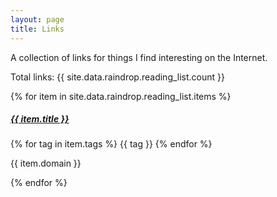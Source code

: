 ```yaml
---
layout: page
title: Links
---
```


A collection of links for things I find interesting on the Internet.

<p class="text-center">
  Total links: {{ site.data.raindrop.reading_list.count }}
</p>

{% for item in site.data.raindrop.reading_list.items %}
<div class="card mb-3" data-raindrop-item-id="{{ item.id }}" id="{{ item.id }}">
  <div class="row g-0">
    <div class="col-sm-2 card-img-bg"
      style="{% if item.cover %}background-image: url('{{ item.cover }}'){% else %}background-color: #eee;{% endif %}">
      <!-- <img src="{{ item.cover }}" class="img-fluid rounded-start link-card-image"> -->
    </div>
    <div class="col-sm-10">
      <div class="card-body">
        <h5 class="card-title"><a href="{{ item.url }}"
            target="_blank">{{ item.title }}</a></h5>
      </div>
    </div>
    <div class="card-footer text-muted">
      <div class="row">
        <div class="col-sm-6">
        {% for tag in item.tags %}
        <span class="badge rounded-pill bg-dark text-light"
          data-raindrop-item-tag="{{ tag }}">{{ tag }}</span>
        {% endfor %}
        </div>
        <div class="col-sm-6 text-end">
          <p class="small text-muted font-monospace m-0">{{ item.domain }}</p>
        </div>
      </div>
    </div>
  </div>
</div>
{% endfor %}